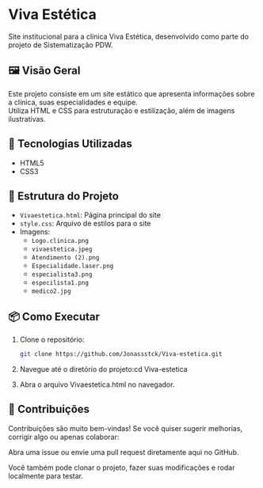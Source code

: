 # Viva Estética

Site institucional para a clínica Viva Estética, desenvolvido como parte do projeto de Sistematização PDW.

## 🖼️ Visão Geral

Este projeto consiste em um site estático que apresenta informações sobre a clínica, suas especialidades e equipe.  
Utiliza HTML e CSS para estruturação e estilização, além de imagens ilustrativas.

## 🚀 Tecnologias Utilizadas

- HTML5  
- CSS3

## 📁 Estrutura do Projeto

- `Vivaestetica.html`: Página principal do site  
- `style.css`: Arquivo de estilos para o site  
- Imagens:  
  - `Logo.clinica.png`  
  - `vivaestetica.jpeg`  
  - `Atendimento (2).png`  
  - `Especialidade.laser.png`  
  - `especialista3.png`  
  - `especilista1.png`  
  - `medico2.jpg`

## 📦 Como Executar

1. Clone o repositório:
   ```bash
   git clone https://github.com/Jonassstck/Viva-estetica.git

2. Navegue até o diretório do projeto:cd Viva-estetica

3. Abra o arquivo Vivaestetica.html no navegador.

## 🤝 Contribuições

Contribuições são muito bem-vindas!
Se você quiser sugerir melhorias, corrigir algo ou apenas colaborar:

Abra uma issue ou envie uma pull request diretamente aqui no GitHub.

Você também pode clonar o projeto, fazer suas modificações e rodar localmente para testar.
